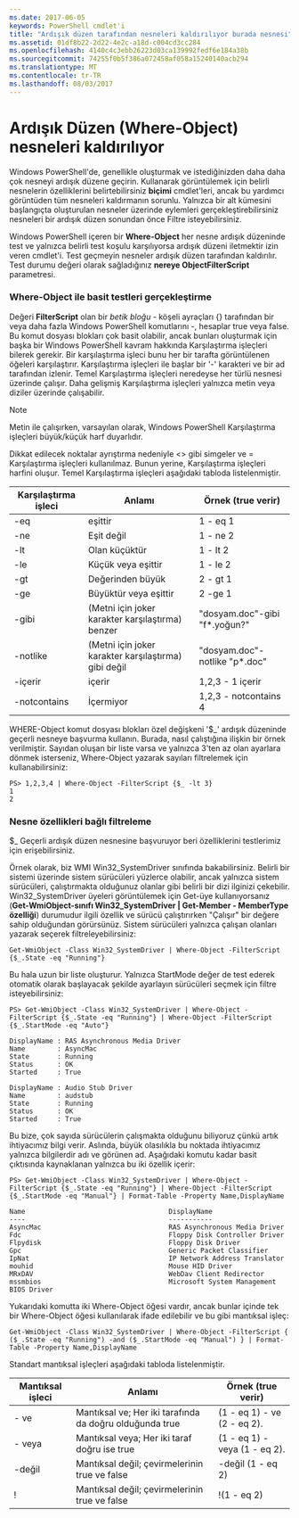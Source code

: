 ```yaml
---
ms.date: 2017-06-05
keywords: PowerShell cmdlet'i
title: "Ardışık düzen tarafından nesneleri kaldırılıyor burada nesnesi"
ms.assetid: 01df8b22-2d22-4e2c-a18d-c004cd3cc284
ms.openlocfilehash: 4140c4c3ebb26223d03ca139992fedf6e184a38b
ms.sourcegitcommit: 74255f0b5f386a072458af058a15240140acb294
ms.translationtype: MT
ms.contentlocale: tr-TR
ms.lasthandoff: 08/03/2017
---
```

# <a name="removing-objects-from-the-pipeline-where-object"></a>Ardışık Düzen (Where-Object) nesneleri kaldırılıyor
Windows PowerShell'de, genellikle oluşturmak ve istediğinizden daha daha çok nesneyi ardışık düzene geçirin. Kullanarak görüntülemek için belirli nesnelerin özelliklerini belirtebilirsiniz **biçimi** cmdlet'leri, ancak bu yardımcı görüntüden tüm nesneleri kaldırmanın sorunlu. Yalnızca bir alt kümesini başlangıçta oluşturulan nesneler üzerinde eylemleri gerçekleştirebilirsiniz nesneleri bir ardışık düzen sonundan önce Filtre isteyebilirsiniz.

Windows PowerShell içeren bir **Where-Object** her nesne ardışık düzeninde test ve yalnızca belirli test koşulu karşılıyorsa ardışık düzeni iletmektir izin veren cmdlet'i. Test geçmeyin nesneler ardışık düzen tarafından kaldırılır. Test durumu değeri olarak sağladığınız **nereye ObjectFilterScript** parametresi.

### <a name="performing-simple-tests-with-where-object"></a>Where-Object ile basit testleri gerçekleştirme
Değeri **FilterScript** olan bir *betik bloğu* - köşeli ayraçları {} tarafından bir veya daha fazla Windows PowerShell komutlarını -, hesaplar true veya false. Bu komut dosyası blokları çok basit olabilir, ancak bunları oluşturmak için başka bir Windows PowerShell kavram hakkında Karşılaştırma işleçleri bilerek gerekir. Bir karşılaştırma işleci bunu her bir tarafta görüntülenen öğeleri karşılaştırır. Karşılaştırma işleçleri ile başlar bir '-' karakteri ve bir ad tarafından izlenir. Temel Karşılaştırma işleçleri neredeyse her türlü nesnesi üzerinde çalışır. Daha gelişmiş Karşılaştırma işleçleri yalnızca metin veya diziler üzerinde çalışabilir.

> [!NOTE]
> Metin ile çalışırken, varsayılan olarak, Windows PowerShell Karşılaştırma işleçleri büyük/küçük harf duyarlıdır.

Dikkat edilecek noktalar ayrıştırma nedeniyle <> gibi simgeler ve = Karşılaştırma işleçleri kullanılmaz. Bunun yerine, Karşılaştırma işleçleri harfini oluşur. Temel Karşılaştırma işleçleri aşağıdaki tabloda listelenmiştir.

|Karşılaştırma işleci|Anlamı|Örnek (true verir)|
|-----------------------|-----------|--------------------------|
|-eq|eşittir|1 - eq 1|
|-ne|Eşit değil|1 - ne 2|
|-lt|Olan küçüktür|1 - lt 2|
|-le|Küçük veya eşittir|1 - le 2|
|-gt|Değerinden büyük|2 - gt 1|
|-ge|Büyüktür veya eşittir|2 -ge 1|
|-gibi|(Metni için joker karakter karşılaştırma) benzer|"dosyam.doc"-gibi "f\*.yoğun?"|
|-notlike|(Metni için joker karakter karşılaştırma) gibi değil|"dosyam.doc"-notlike "p\*.doc"|
|-içerir|içerir|1,2,3 - 1 içerir|
|-notcontains|İçermiyor|1,2,3 - notcontains 4|

WHERE-Object komut dosyası blokları özel değişkeni '$_' ardışık düzeninde geçerli nesneye başvurma kullanın. Burada, nasıl çalıştığına ilişkin bir örnek verilmiştir. Sayıdan oluşan bir liste varsa ve yalnızca 3'ten az olan ayarlara dönmek isterseniz, Where-Object yazarak sayıları filtrelemek için kullanabilirsiniz:

```
PS> 1,2,3,4 | Where-Object -FilterScript {$_ -lt 3}
1
2
```

### <a name="filtering-based-on-object-properties"></a>Nesne özellikleri bağlı filtreleme
$_ Geçerli ardışık düzen nesnesine başvuruyor beri özelliklerini testlerimiz için erişebilirsiniz.

Örnek olarak, biz WMI Win32_SystemDriver sınıfında bakabilirsiniz. Belirli bir sistemi üzerinde sistem sürücüleri yüzlerce olabilir, ancak yalnızca sistem sürücüleri, çalıştırmakta olduğunuz olanlar gibi belirli bir dizi ilginizi çekebilir. Win32_SystemDriver üyeleri görüntülemek için Get-üye kullanıyorsanız (**Get-WmiObject-sınıfı Win32_SystemDriver | Get-Member - MemberType özelliği**) durumudur ilgili özellik ve sürücü çalıştırırken "Çalışır" bir değere sahip olduğundan görürsünüz. Sistem sürücüleri yalnızca çalışan olanları yazarak seçerek filtreleyebilirsiniz:

```
Get-WmiObject -Class Win32_SystemDriver | Where-Object -FilterScript {$_.State -eq "Running"}
```

Bu hala uzun bir liste oluşturur. Yalnızca StartMode değer de test ederek otomatik olarak başlayacak şekilde ayarlayın sürücüleri seçmek için filtre isteyebilirsiniz:

```
PS> Get-WmiObject -Class Win32_SystemDriver | Where-Object -FilterScript {$_.State -eq "Running"} | Where-Object -FilterScript {$_.StartMode -eq "Auto"}

DisplayName : RAS Asynchronous Media Driver
Name        : AsyncMac
State       : Running
Status      : OK
Started     : True

DisplayName : Audio Stub Driver
Name        : audstub
State       : Running
Status      : OK
Started     : True
```

Bu bize, çok sayıda sürücülerin çalışmakta olduğunu biliyoruz çünkü artık ihtiyacımız bilgi verir. Aslında, büyük olasılıkla bu noktada ihtiyacımız yalnızca bilgilerdir adı ve görünen ad. Aşağıdaki komutu kadar basit çıktısında kaynaklanan yalnızca bu iki özellik içerir:

```
PS> Get-WmiObject -Class Win32_SystemDriver | Where-Object -FilterScript {$_.State -eq "Running"} | Where-Object -FilterScript {$_.StartMode -eq "Manual"} | Format-Table -Property Name,DisplayName

Name                                    DisplayName
----                                    -----------
AsyncMac                                RAS Asynchronous Media Driver
Fdc                                     Floppy Disk Controller Driver
Flpydisk                                Floppy Disk Driver
Gpc                                     Generic Packet Classifier
IpNat                                   IP Network Address Translator
mouhid                                  Mouse HID Driver
MRxDAV                                  WebDav Client Redirector
mssmbios                                Microsoft System Management BIOS Driver
```

Yukarıdaki komutta iki Where-Object öğesi vardır, ancak bunlar içinde tek bir Where-Object öğesi kullanılarak ifade edilebilir ve bu gibi mantıksal işleç:

```
Get-WmiObject -Class Win32_SystemDriver | Where-Object -FilterScript { ($_.State -eq "Running") -and ($_.StartMode -eq "Manual") } | Format-Table -Property Name,DisplayName
```

Standart mantıksal işleçleri aşağıdaki tabloda listelenmiştir.

|Mantıksal işleci|Anlamı|Örnek (true verir)|
|--------------------|-----------|--------------------------|
|- ve|Mantıksal ve; Her iki tarafında da doğru olduğunda true|(1 - eq 1) - ve (2 - eq 2).|
|- veya|Mantıksal veya; Her iki taraf doğru ise true|(1 - eq 1) - veya (1 - eq 2).|
|-değil|Mantıksal değil; çevirmelerinin true ve false|-değil (1 - eq 2)|
|\!|Mantıksal değil; çevirmelerinin true ve false|\!(1 - eq 2)|

